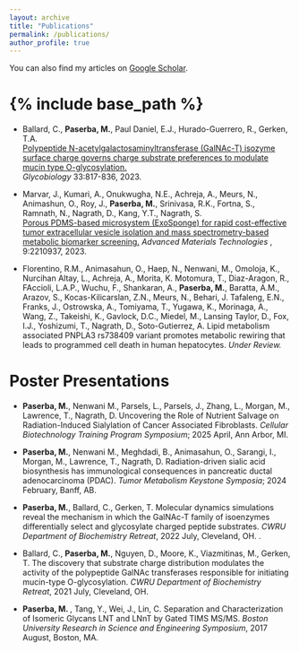 ```yaml
---
layout: archive
title: "Publications"
permalink: /publications/
author_profile: true
---
```


  You can also find my articles on [Google Scholar](https://scholar.google.com/citations?user=iVey3jgAAAAJ&hl=en).
  
{% include base_path %}
======
*  Ballard, C., <b>Paserba, M.</b>, Paul Daniel, E.J., Hurado-Guerrero, R., Gerken, T.A. <br>[Polypeptide N-acetylgalactosaminyltransferase (GalNAc-T) isozyme surface charge governs charge substrate preferences to modulate mucin type O-glycosylation.](https://academic.oup.com/glycob/article/33/10/817/7239863)<br><em> Glycobiology</em> 33:817-836, 2023.

* Marvar, J., Kumari, A., Onukwugha, N.E., Achreja, A., Meurs, N., Animashun, O., Roy, J., <b>Paserba, M.</b>, Srinivasa, R.K., Fortna, S., Ramnath, N., Nagrath, D., Kang, Y.T., Nagrath, S.  <br>[Porous PDMS-based microsystem (ExoSponge) for rapid cost-effective tumor extracellular vesicle isolation and mass spectrometry-based metabolic biomarker screening.](https://advanced.onlinelibrary.wiley.com/doi/full/10.1002/admt.202201937) <em> Advanced Materials Technologies </em>, 9:2210937, 2023.

* Florentino, R.M., Animasahun, O., Haep, N., Nenwani, M., Omoloja, K., Nurcihan Altay, L., Achreja, A., Morita, K. Motomura, T., Diaz-Aragon, R., FAccioli, L.A.P., Wuchu, F., Shankaran, A., <b>Paserba, M.</b>, Baratta, A.M., Arazov, S., Kocas-Kilicarslan, Z.N., Meurs, N., Behari, J. Tafaleng, E.N., Franks, J., Ostrowska, A., Tomiyama, T., Yugawa, K., Morinaga, A., Wang, Z., Takeishi, K., Gavlock, D.C., Miedel, M., Lansing Taylor, D., Fox, I.J., Yoshizumi, T., Nagrath, D., Soto-Gutierrez, A. Lipid metabolism associated PNPLA3 rs738409 variant promotes metabolic rewiring that leads to programmed cell death in human hepatocytes. <em> Under Review.</em>

<b>Poster Presentations</b>
======
* <b>Paserba, M.</b>, Nenwani M., Parsels, L., Parsels, J., Zhang, L., Morgan, M., Lawrence, T., Nagrath, D. Uncovering the Role of Nutrient Salvage on Radiation-Induced Sialylation of Cancer Associated Fibroblasts. <em>Cellular Biotechnology Training Program Symposium</em>; 2025 April, Ann Arbor, MI.

* <b>Paserba, M.</b>, Nenwani M., Meghdadi, B., Animasahun, O., Sarangi, I., Morgan, M., Lawrence, T., Nagrath, D. Radiation-driven sialic acid biosynthesis has immunological consequences in pancreatic ductal adenocarcinoma (PDAC). <em>Tumor Metabolism Keystone Symposia</em>; 2024 February, Banff, AB.

* <b> Paserba, M.</b>, Ballard, C., Gerken, T. Molecular dynamics simulations reveal the mechanism in which the GalNAc-T family of isoenzymes differentially select and glycosylate charged peptide substrates. <em>CWRU Department of Biochemistry Retreat</em>, 2022 July, Cleveland, OH. .

* Ballard, C., <b> Paserba, M.</b>, Nguyen, D., Moore, K., Viazmitinas, M., Gerken, T. The discovery that substrate charge distribution modulates the activity of the polypeptide GalNAc transferases responsible for initiating mucin-type O-glycosylation. <em>CWRU Department of Biochemistry Retreat</em>, 2021 July, Cleveland, OH.

* <b>Paserba, M. </b>, Tang, Y., Wei, J., Lin, C. Separation and Characterization of Isomeric Glycans LNT and LNnT by Gated TIMS MS/MS. <em>Boston University Research in Science and Engineering Symposium</em>, 2017 August, Boston, MA.

